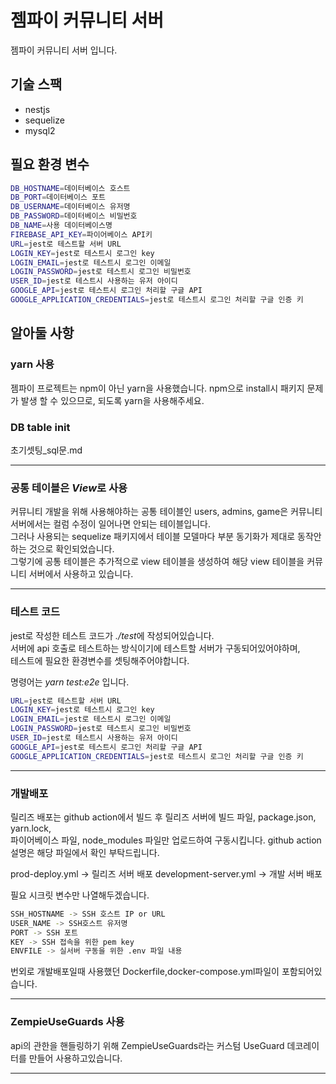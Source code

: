 # 젬파이 커뮤니티 서버

젬파이 커뮤니티 서버 입니다.

## 기술 스팩
 - nestjs
 - sequelize
 - mysql2

## 필요 환경 변수
``` bash
DB_HOSTNAME=데이터베이스 호스트
DB_PORT=데이터베이스 포트
DB_USERNAME=데이터베이스 유저명
DB_PASSWORD=데이터베이스 비밀번호
DB_NAME=사용 데이터베이스명
FIREBASE_API_KEY=파이어베이스 API키
URL=jest로 테스트할 서버 URL
LOGIN_KEY=jest로 테스트시 로그인 key
LOGIN_EMAIL=jest로 테스트시 로그인 이메일
LOGIN_PASSWORD=jest로 테스트시 로그인 비밀번호
USER_ID=jest로 테스트시 사용하는 유저 아이디
GOOGLE_API=jest로 테스트시 로그인 처리할 구글 API
GOOGLE_APPLICATION_CREDENTIALS=jest로 테스트시 로그인 처리할 구글 인증 키
```

## 알아둘 사항

### yarn 사용
젬파이 프로젝트는 npm이 아닌 yarn을 사용했습니다.
npm으로 install시 패키지 문제가 발생 할 수 있으므로, 되도록 yarn을 사용해주세요.


### DB table init 
초기셋팅_sql문.md

---
### 공통 테이블은 *View*로 사용
커뮤니티 개발을 위해 사용해야하는 공통 테이블인 users, admins, game은 커뮤니티 서버에서는 컬럼 수정이 일어나면 안되는 테이블입니다.   
그러나 사용되는 sequelize 패키지에서 테이블 모델마다 부분 동기화가 제대로 동작안하는 것으로 확인되었습니다.  
그렇기에 공통 테이블은 추가적으로 view 테이블을 생성하여 해당 view 테이블을 커뮤니티 서버에서 사용하고 있습니다.

---

### 테스트 코드
jest로 작성한 테스트 코드가 *./test*에 작성되어있습니다.   
서버에 api 호출로 테스트하는 방식이기에 테스트할 서버가 구동되어있어야하며,   
테스트에 필요한 환경변수를 셋팅해주어야합니다.

명령어는 *yarn test:e2e* 입니다.

```bash
URL=jest로 테스트할 서버 URL
LOGIN_KEY=jest로 테스트시 로그인 key
LOGIN_EMAIL=jest로 테스트시 로그인 이메일
LOGIN_PASSWORD=jest로 테스트시 로그인 비밀번호
USER_ID=jest로 테스트시 사용하는 유저 아이디
GOOGLE_API=jest로 테스트시 로그인 처리할 구글 API
GOOGLE_APPLICATION_CREDENTIALS=jest로 테스트시 로그인 처리할 구글 인증 키
```

---

### 개발배포
릴리즈 배포는 github action에서 빌드 후 릴리즈 서버에 빌드 파일, package.json, yarn.lock,  
파이어베이스 파일, node_modules 파일만 업로드하여 구동시킵니다. 
github action 설명은 해당 파일에서 확인 부탁드립니다. 

prod-deploy.yml -> 릴리즈 서버 배포
development-server.yml -> 개발 서버 배포

필요 시크릿 변수만 나열해두겠습니다.
```bash
SSH_HOSTNAME -> SSH 호스트 IP or URL
USER_NAME -> SSH호스트 유저명
PORT -> SSH 포트
KEY -> SSH 접속을 위한 pem key
ENVFILE -> 실서버 구동을 위한 .env 파일 내용
```


번외로 개발배포일때 사용했던 Dockerfile,docker-compose.yml파일이 포함되어있습니다.

---

### ZempieUseGuards 사용
api의 관한을 핸들링하기 위해 ZempieUseGuards라는 커스텀 UseGuard 데코레이터를 만들어 사용하고있습니다.

---
